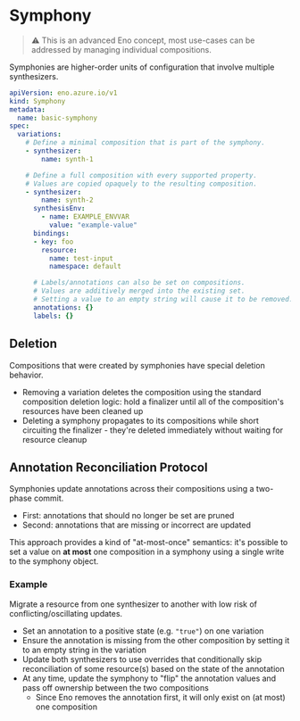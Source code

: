 # Symphony

> ⚠️ This is an advanced Eno concept, most use-cases can be addressed by managing individual compositions.

Symphonies are higher-order units of configuration that involve multiple synthesizers.

```yaml
apiVersion: eno.azure.io/v1
kind: Symphony
metadata:
  name: basic-symphony
spec:
  variations:
    # Define a minimal composition that is part of the symphony.
    - synthesizer:
        name: synth-1

    # Define a full composition with every supported property.
    # Values are copied opaquely to the resulting composition.
    - synthesizer:
        name: synth-2
      synthesisEnv:
        - name: EXAMPLE_ENVVAR
          value: "example-value"
      bindings:
      - key: foo
        resource:
          name: test-input
          namespace: default

      # Labels/annotations can also be set on compositions.
      # Values are additively merged into the existing set.
      # Setting a value to an empty string will cause it to be removed.
      annotations: {}
      labels: {}
```

## Deletion

Compositions that were created by symphonies have special deletion behavior.

- Removing a variation deletes the composition using the standard composition deletion logic: hold a finalizer until all of the composition's resources have been cleaned up
- Deleting a symphony propagates to its compositions while short circuiting the finalizer - they're deleted immediately without waiting for resource cleanup

## Annotation Reconciliation Protocol

Symphonies update annotations across their compositions using a two-phase commit.

- First: annotations that should no longer be set are pruned
- Second: annotations that are missing or incorrect are updated

This approach provides a kind of "at-most-once" semantics: it's possible to set a value on __at most__ one composition in a symphony using a single write to the symphony object.

### Example

Migrate a resource from one synthesizer to another with low risk of conflicting/oscillating updates.

- Set an annotation to a positive state (e.g. `"true"`) on one variation
- Ensure the annotation is missing from the other composition by setting it to an empty string in the variation
- Update both synthesizers to use overrides that conditionally skip reconciliation of some resource(s) based on the state of the annotation
- At any time, update the symphony to "flip" the annotation values and pass off ownership between the two compositions
  - Since Eno removes the annotation first, it will only exist on (at most) one composition
